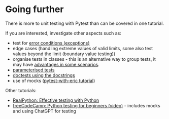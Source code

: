 # Going further

There is more to unit testing with Pytest than can be covered in one tutorial.

If you are interested, investigate other aspects such as:

- test
  for [error conditions (exceptions)](https://docs.pytest.org/en/7.1.x/how-to/assert.html#assertions-about-expected-exceptions)
- edge cases (handling extreme values of valid limits, some also test values beyond the limit (boundary value testing))
- organise tests in classes - this is an alternative way to group tests, it may
  have [advantages in some scenarios](https://stackoverflow.com/questions/50016862/grouping-tests-in-pytest-classes-vs-plain-functions).
- [parameterised tests](https://docs.pytest.org/en/latest/how-to/parametrize.html)
- [doctests using the docstrings](https://realpython.com/python-doctest/)
- use of mocks ([pytest-with-eric tutorial](https://pytest-with-eric.com/pytest-advanced/pytest-mocking/))

Other tutorials:

- [RealPython: Effective testing with Python](https://realpython.com/pytest-python-testing/)
- [freeCodeCamp: Python testing for beginners (video)](https://www.youtube.com/watch?v=cHYq1MRoyI0) - includes mocks and
  using ChatGPT for testing